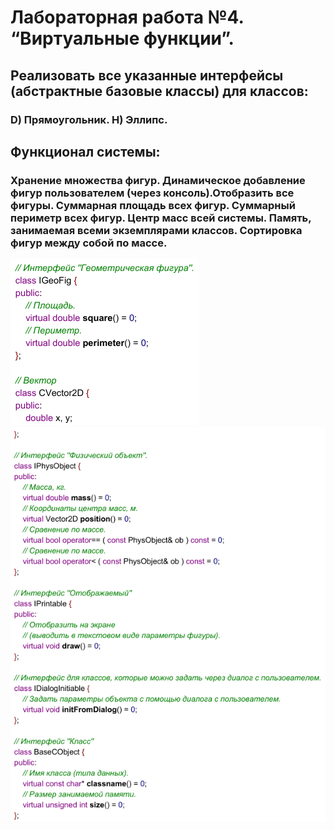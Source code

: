 # Лабораторная работа №4. “Виртуальные функции”.
## Реализовать все указанные интерфейсы (абстрактные базовые классы) для классов:
### D) Прямоугольник. H) Эллипс.
## Функционал системы: 
### Хранение множества фигур. Динамическое добавление фигур пользователем (через консоль).Отобразить все фигуры. Суммарная площадь всех фигур. Суммарный периметр всех фигур. Центр масс всей системы. Память, занимаемая всеми экземплярами классов. Сортировка фигур между собой по массе.
![img.png](img.png)![img_1.png](img_1.png)